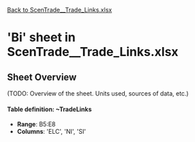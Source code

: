 [Back to ScenTrade__Trade_Links.xlsx](README.md)

# 'Bi' sheet in ScenTrade__Trade_Links.xlsx

## Sheet Overview

(TODO: Overview of the sheet. Units used, sources of data, etc.)

#### Table definition: ~TradeLinks
- **Range**: B5:E8
- **Columns**: 'ELC', 'NI', 'SI'


